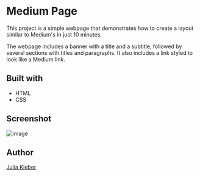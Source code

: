# Medium Page

This project is a simple webpage that demonstrates how to create a layout similar to Medium's in just 10 minutes.

The webpage includes a banner with a title and a subtitle, followed by several sections with titles and paragraphs. It also includes a link styled to look like a Medium link.

## Built with

* HTML
* CSS

## Screenshot

![image](https://github.com/GoldieCrystal/MediumArticle/assets/142741980/0b947e65-7560-4eee-8a79-89bffd163faa)

## Author

[Julia Kleber](https://github.com/JuliaKleber)
